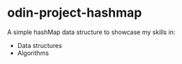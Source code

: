 # odin-project-hashmap

A simple hashMap data structure to showcase my skills in:
* Data structures
* Algorithms
